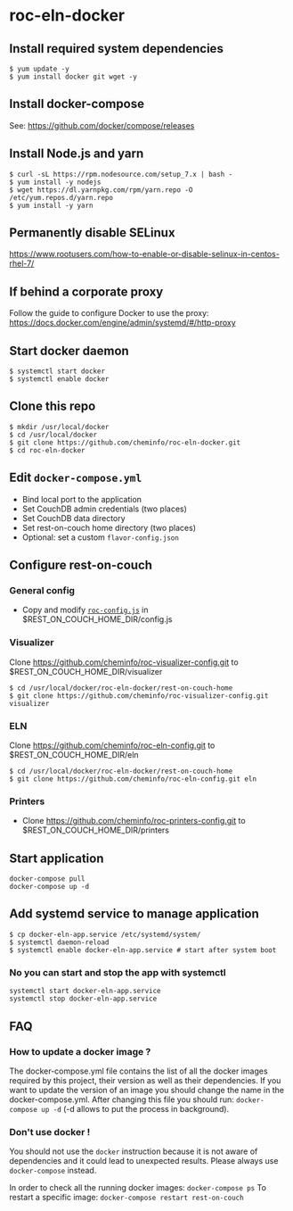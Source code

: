 # roc-eln-docker

## Install required system dependencies

```
$ yum update -y
$ yum install docker git wget -y
```

## Install docker-compose

See: https://github.com/docker/compose/releases

## Install Node.js and yarn

```
$ curl -sL https://rpm.nodesource.com/setup_7.x | bash -
$ yum install -y nodejs
$ wget https://dl.yarnpkg.com/rpm/yarn.repo -O /etc/yum.repos.d/yarn.repo
$ yum install -y yarn
```

## Permanently disable SELinux

https://www.rootusers.com/how-to-enable-or-disable-selinux-in-centos-rhel-7/

## If behind a corporate proxy

Follow the guide to configure Docker to use the proxy: https://docs.docker.com/engine/admin/systemd/#/http-proxy

## Start docker daemon

```
$ systemctl start docker
$ systemctl enable docker
```

## Clone this repo

```
$ mkdir /usr/local/docker
$ cd /usr/local/docker
$ git clone https://github.com/cheminfo/roc-eln-docker.git
$ cd roc-eln-docker
```

## Edit `docker-compose.yml`

- Bind local port to the application
- Set CouchDB admin credentials (two places)
- Set CouchDB data directory
- Set rest-on-couch home directory (two places)
- Optional: set a custom `flavor-config.json`

## Configure rest-on-couch

### General config

- Copy and modify [`roc-config.js`](./roc-config.js) in $REST_ON_COUCH_HOME_DIR/config.js

### Visualizer

Clone https://github.com/cheminfo/roc-visualizer-config.git to $REST_ON_COUCH_HOME_DIR/visualizer

```
$ cd /usr/local/docker/roc-eln-docker/rest-on-couch-home
$ git clone https://github.com/cheminfo/roc-visualizer-config.git visualizer
```

### ELN

Clone https://github.com/cheminfo/roc-eln-config.git to $REST_ON_COUCH_HOME_DIR/eln


```
$ cd /usr/local/docker/roc-eln-docker/rest-on-couch-home
$ git clone https://github.com/cheminfo/roc-eln-config.git eln
```

### Printers

- Clone https://github.com/cheminfo/roc-printers-config.git to $REST_ON_COUCH_HOME_DIR/printers

## Start application

```
docker-compose pull
docker-compose up -d
```

## Add systemd service to manage application

```
$ cp docker-eln-app.service /etc/systemd/system/
$ systemctl daemon-reload
$ systemctl enable docker-eln-app.service # start after system boot
```

### No you can start and stop the app with systemctl

```
systemctl start docker-eln-app.service
systemctl stop docker-eln-app.service
```


## FAQ

### How to update a docker image ?

The docker-compose.yml file contains the list of all the docker images required by this project, 
their version as well as their dependencies.
If you want to update the version of an image you should change the name in the docker-compose.yml. After changing
this file you should run: `docker-compose up -d` (-d allows to put the process in background).

### Don't use docker !

You should not use the `docker` instruction because it is not aware of dependencies and it could lead to unexpected results.
Please always use `docker-compose` instead.

In order to check all the running docker images: `docker-compose ps`
To restart a specific image: `docker-compose restart rest-on-couch`

